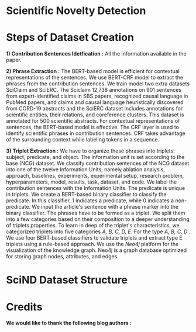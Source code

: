 # Scientific Novelty Detection
# Steps of Dataset Creation
**1) Contribution Sentences Idetfication :** All the information available in the paper.

**2) Phrase Extraction :** 
The BERT-based model is efficient for contextual representations of the sentences. 
We use BERT-CRF model to extract the phrases from the contribution sentences. 
We train model two extra datasets SciClaim and SciERC. The Sciclaim 12,738 annotations on 901 sentences from expert-identified claims in SBS
papers, recognized causal language in PubMed papers, and claims and causal language heuristically discovered from CORD-19 abstracts and 
the SciERC dataset includes annotations for scientific entities, their relations, and coreference clusters. This dataset is annotated for 500 scientific abstracts. For contextual representations of sentences, the BERT-based model is effective. The CRF layer is used to identify scientific phrases in contribution sentences. CRF takes advantage of the surrounding context while labeling tokens in a sequence.


**3) Triplet Extraction :** 
We have to organize these phrases into triplets: subject, predicate, and object. The information unit is set according to the base (NCG) dataset. We classify contribution sentences of the NCG dataset into one of the twelve Information Units, namely ablation analysis, approach, baselines, experiments, experimental setup, research problem, hyperparameters, model, results, task, dataset, and code. We label the contribution sentences with the Information Units. The predicate is unique in triplets. We create a BERT-based binary classifier to classify the predicate. In this  classifier, 1 indicates a predicate, while 0 indicates a non-predicate. We input the article's sentence with a phrase marker into the binary classifier. The phrases have to be formed as a triplet. We split them into a few categories based on their composition to a deeper understanding of triplets properties. To learn in deep of the triplet's characteristics, we categorized triplets into five categories _A, B, C, D, E_. For the type  _A, B, C, D_ . We use four BERT-based classifiers to validate triplets and extract type E triplets using a rule-based approach. We use the _Neo4j_ platform for the visualization of the knowledge graph. Neo4j is a graph database optimized for storing graph nodes, attributes, and edges. 

# SciND Dataset Structure


# Credits
**We would like to thank the following blog authors :**
